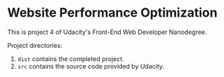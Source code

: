 # Website Performance Optimization

This is project 4 of Udacity's Front-End Web Developer Nanodegree.

Project directories:

1. ```dist``` contains the completed project.
1. ```src``` contains the source code provided by Udacity.